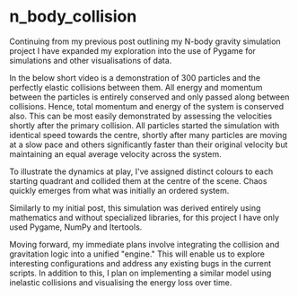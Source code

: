 # n_body_collision

Continuing from my previous post outlining my N-body gravity simulation project I have expanded my exploration into the use of Pygame for simulations and other visualisations of data.

In the below short video is a demonstration of 300 particles and the perfectly elastic collisions between them. All energy and momentum between the particles is entirely conserved and only passed along between collisions. Hence, total momentum and energy of the system is conserved also. This can be most easily demonstrated by assessing the velocities shortly after the primary collision. All particles started the simulation with identical speed towards the centre, shortly after many particles are moving at a slow pace and others significantly faster than their original velocity but maintaining an equal average velocity across the system.

To illustrate the dynamics at play, I've assigned distinct colours to each starting quadrant and collided them at the centre of the scene. Chaos quickly emerges from what was initially an ordered system.

Similarly to my initial post, this simulation was derived entirely using mathematics and without specialized libraries, for this project I have only used Pygame, NumPy and Itertools.

Moving forward, my immediate plans involve integrating the collision and gravitation logic into a unified "engine." This will enable us to explore interesting configurations and address any existing bugs in the current scripts. In addition to this, I plan on implementing a similar model using inelastic collisions and visualising the energy loss over time.
